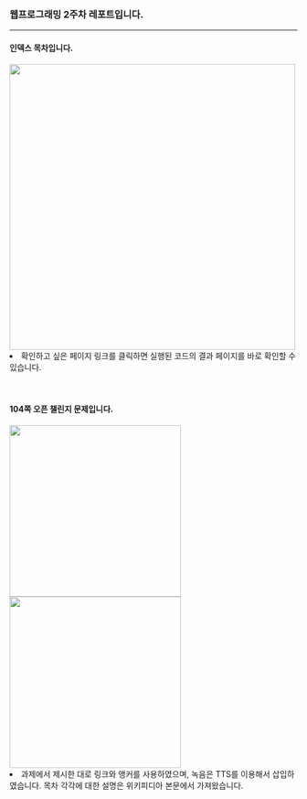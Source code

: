 <h3>웹프로그래밍 2주차 레포트입니다.</h3>
<hr>
<h4>인덱스 목차입니다.</h4>
      <img width="500" src="https://github.com/donghwanJ/Webprogramming/assets/144616736/03f507a4-169a-4da1-8fa2-89cbc09e7f96">
<br>
<li>확인하고 싶은 페이지 링크를 클릭하면 실행된 코드의 결과 페이지를 바로 확인할 수 있습니다.</li>
<br>
<br>
<h4>104쪽 오픈 챌린지 문제입니다.</h4>
<img width="300" src="https://github.com/donghwanJ/Webprogramming/assets/144616736/ecfe0722-8163-4937-895d-08509890f2b1">
<img width="300" src="https://github.com/donghwanJ/Webprogramming/assets/144616736/03a11af6-c1d8-4515-875c-372d9fa3c7d6">
<br>
<li>과제에서 제시한 대로 링크와 앵커를 사용하였으며, 녹음은 TTS를 이용해서 삽입하였습니다. 목차 각각에 대한 설명은 위키피디아 본문에서 가져왔습니다.</li>
